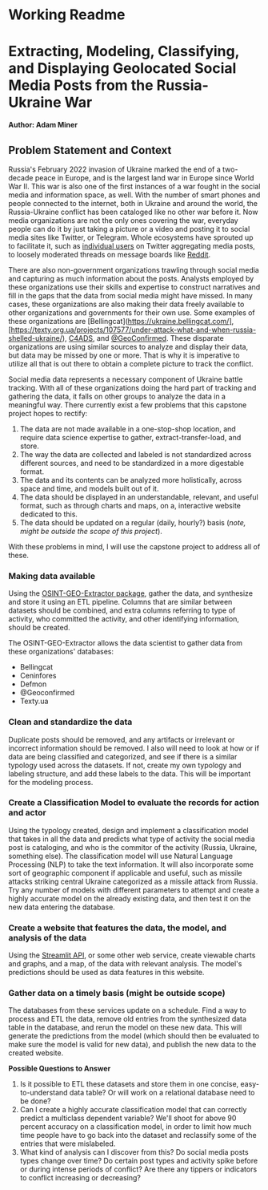 # Working Readme

# Extracting, Modeling, Classifying, and Displaying Geolocated Social Media Posts from the Russia-Ukraine War

**Author: Adam Miner**

## Problem Statement and Context

Russia's February 2022 invasion of Ukraine marked the end of a two-decade peace in Europe, and is the largest land war in Europe since World War II. This war is also one of the first instances of a war fought in the social media and information space, as well. With the number of smart phones and people connected to the internet, both in Ukraine and around the world, the Russia-Ukraine conflict has been cataloged like no other war before it. Now media organizations are not the only ones covering the war, everyday people can do it by just taking a picture or a video and posting it to social media sites like Twitter, or Telegram. Whole ecosystems have sprouted up to facilitate it, such as [individual users](https://twitter.com/RALee85?ref_src=twsrc%5Egoogle%7Ctwcamp%5Eserp%7Ctwgr%5Eauthor) on Twitter aggregating media posts, to loosely moderated threads on message boards like [Reddit](https://www.reddit.com/r/UkraineWarVideoReport/).

There are also non-government organizations trawling through social media and capturing as much information about the posts. Analysts employed by these organizations use their skills and expertise to construct narratives and fill in the gaps that the data from social media might have missed. In many cases, these organizations are also making their data freely available to other organizations and governments for their own use. Some examples of these organizations are [Bellingcat](https://ukraine.bellingcat.com/], [https://texty.org.ua/projects/107577/under-attack-what-and-when-russia-shelled-ukraine/), [C4ADS](https://eyesonrussia.org/), and [@GeoConfirmed](https://geoconfirmed.azurewebsites.net/). These disparate organizations are using similar sources to analyze and display their data, but data may be missed by one or more. That is why it is imperative to utilize all that is out there to obtain a complete picture to track the conflict. 

Social media data represents a necessary component of Ukraine battle tracking. With all of these organizations doing the hard part of tracking and gathering the data, it falls on other groups to analyze the data in a meaningful way. There currently exist a few problems that this capstone project hopes to rectify:

1. The data are not made available in a one-stop-shop location, and require data science expertise to gather, extract-transfer-load, and store.
2. The way the data are collected and labeled is not standardized across different sources, and need to be standardized in a more digestable format.
3. The data and its contents can be analyzed more holistically, across space and time, and models built out of it.
4. The data should be displayed in an understandable, relevant, and useful format, such as through charts and maps, on a, interactive website dedicated to this.
5. The data should be updated on a regular (daily, hourly?) basis (_note, might be outside the scope of this project_).

With these problems in mind, I will use the capstone project to address all of these.

### Making data available
Using the [OSINT-GEO-Extractor package](https://pypi.org/project/osint-geo-extractor/), gather the data, and synthesize and store it using an ETL pipeline. Columns that are similar between datasets should be combined, and extra columns referring to type of activity, who committed the activity, and other identifying information, should be created.

The OSINT-GEO-Extractor allows the data scientist to gather data from these organizations' databases:
- Bellingcat
- Ceninfores
- Defmon
- @Geoconfirmed
- Texty.ua

### Clean and standardize the data
Duplicate posts should be removed, and any artifacts or irrelevant or incorrect information should be removed. I also will need to look at how or if data are being classified and categorized, and see if there is a similar typology used across the datasets. If not, create my own typology and labeling structure, and add these labels to the data. This will be important for the modeling process.

### Create a Classification Model to evaluate the records for action and actor
Using the typology created, design and implement a classification model that takes in all the data and predicts what type of activity the social media post is cataloging, and who is the commitor of the activity (Russia, Ukraine, something else). The classification model will use Natural Language Processing (NLP) to take the text information. It will also incorporate some sort of geographic component if applicable and useful, such as missile attacks striking central Ukraine categorized as a missile attack from Russia. Try any number of models with different parameters to attempt and create a highly accurate model on the already existing data, and then test it on the new data entering the database.

### Create a website that features the data, the model, and analysis of the data
Using the [Streamlit API](https://streamlit.io/), or some other web service, create viewable charts and graphs, and a map, of the data with relevant analysis. The model's predictions should be used as data features in this website.

### Gather data on a timely basis (might be outside scope)
The databases from these services update on a schedule. Find a way to process and ETL the data, remove old entries from the synthesized data table in the database, and rerun the model on these new data. This will generate the predictions from the model (which should then be evaluated to make sure the model is valid for new data), and publish the new data to the created website.

**Possible Questions to Answer**
1. Is it possible to ETL these datasets and store them in one concise, easy-to-understand data table? Or will work on a relational database need to be done?
2. Can I create a highly accurate classification model that can correctly predict a multiclass dependent variable? We'll shoot for above 90 percent accuracy on a classification model, in order to limit how much time people have to go back into the dataset and reclassify some of the entries that were mislabeled.
3. What kind of analysis can I discover from this? Do social media posts types change over time? Do certain post types and activity spike before or during intense periods of conflict? Are there any tippers or indicators to conflict increasing or decreasing?
